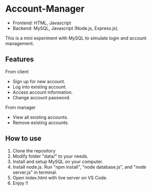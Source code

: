 # Account-Manager

- Frontend: HTML, Javascript
- Backend: MySQL, Javascript (Node.js, Express.js). 

This is a mini experiment with MySQL to simulate login and account management.

## Features

From client
- Sign up for new account.
- Log into existing account.
- Access account information.
- Change account password.

From manager
- View all existing accounts.
- Remove existing accounts.

## How to use

1. Clone the repository
2. Modify folder "data/" to your needs.
3. Install and setup MySQL on your computer.
4. Install node.js. Run "npm install", "node database.js", and "node server.js" in terminal.
5. Open index.html with live server on VS Code.
6. Enjoy !!
